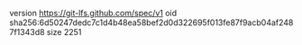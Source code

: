 version https://git-lfs.github.com/spec/v1
oid sha256:6d50247dedc7c1d4b48ea58bef2d0d322695f013fe87f9acb04af2487f1343d8
size 2251
